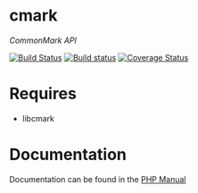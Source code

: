 cmark
=====
*CommonMark API*

[![Build Status](https://travis-ci.org/krakjoe/cmark.svg?branch=develop)](https://travis-ci.org/krakjoe/cmark)
[![Build status](https://ci.appveyor.com/api/projects/status/sv9fcm89cxss38cw/branch/develop?svg=true)](https://ci.appveyor.com/project/krakjoe/cmark/branch/develop)
[![Coverage Status](https://coveralls.io/repos/github/krakjoe/cmark/badge.svg)](https://coveralls.io/github/krakjoe/cmark)

Requires
========

  * libcmark

Documentation
=============

Documentation can be found in the [PHP Manual](http://docs.php.net/cmark)
